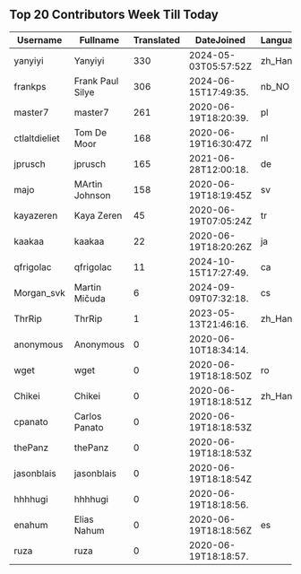 ## Top 20 Contributors Week Till Today ##
|Username|Fullname|Translated|DateJoined|Language|
|--------|--------|----------|----------|-------|
|yanyiyi|Yanyiyi|330|2024-05-03T05:57:52Z|zh_Hant|
|frankps|Frank Paul Silye|306|2024-06-15T17:49:35.|nb_NO|
|master7|master7|261|2020-06-19T18:20:39.|pl|
|ctlaltdieliet|Tom De Moor|168|2020-06-19T16:30:47Z|nl|
|jprusch|jprusch|165|2021-06-28T12:00:18.|de|
|majo|MArtin Johnson|158|2020-06-19T18:19:45Z|sv|
|kayazeren|Kaya Zeren|45|2020-06-19T07:05:24Z|tr|
|kaakaa|kaakaa|22|2020-06-19T18:20:26Z|ja|
|qfrigolac|qfrigolac|11|2024-10-15T17:27:49.|ca|
|Morgan_svk|Martin Mičuda|6|2024-09-09T07:32:18.|cs|
|ThrRip|ThrRip|1|2023-05-13T21:46:16.|zh_Hans|
|anonymous|Anonymous|0|2020-06-10T18:34:14.||
|wget|wget|0|2020-06-19T18:18:50Z|ro|
|Chikei|Chikei|0|2020-06-19T18:18:51Z|zh_Hant|
|cpanato|Carlos Panato|0|2020-06-19T18:18:53Z||
|thePanz|thePanz|0|2020-06-19T18:18:53Z||
|jasonblais|jasonblais|0|2020-06-19T18:18:54Z||
|hhhhugi|hhhhugi|0|2020-06-19T18:18:56.||
|enahum|Elias  Nahum|0|2020-06-19T18:18:56Z|es|
|ruza|ruza|0|2020-06-19T18:18:57.||
